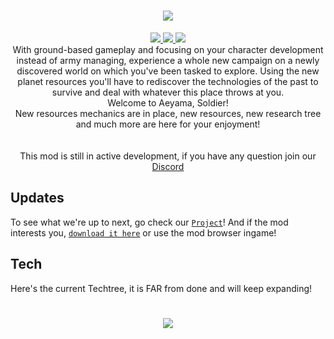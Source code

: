 <h1 align="center"><img src="https://raw.githubusercontent.com/FredyJabe/aeyama/main/sprites/logo.png"> </img></h1>

<div align="center">
    <a href="https://discord.gg/rNhkswkJst">
        <img src="https://img.shields.io/discord/1061344630987292835?color=287e29&label=Discord&logo=Discord&style=for-the-badge"/>
    </a>
    <a href="https://github.com/FredyJabe/aeyama/releases/latest">
        <img src="https://img.shields.io/github/downloads/FredyJabe/aeyama/total?color=287e29&logo=github&style=for-the-badge"/>
    </a>
    <a href="https://github.com/FredyJabe/aeyama/commits/main">
        <img src="https://img.shields.io/github/last-commit/fredyjabe/aeyama?color=287e29&style=for-the-badge"/>
    </a>
</div>

<div align="center">
    With ground-based gameplay and focusing on your character development instead of army managing, experience a whole new campaign
    on a newly discovered world on which you've been tasked to explore. Using the new planet resources you'll have to rediscover
    the technologies of the past to survive and deal with whatever this place throws at you.
    <br>
    Welcome to Aeyama, Soldier!
    <br>
    New resources mechanics are in place, new resources, new research tree and much more are here for your enjoyment!
    <br><br><br>
    This mod is still in active development, if you have any question join our <a href="https://discord.gg/rNhkswkJst">Discord</a>
</div>

## Updates 

To see what we're up to next, go check our [`Project`][trello]!
And if the mod interests you, [`download it here`][Download] or use the mod browser ingame!

## Tech

Here's the current Techtree, it is FAR from done and will keep expanding!
<h1 align="center"><img src="https://raw.githubusercontent.com/FredyJabe/aeyama/main/sprites/tech.drawio.png"> </img></h1>

<!---------------------------------------------------------------------------------->

[Logo]: https://raw.githubusercontent.com/FredyJabe/aeyama/main/sprites/logo.png
[trello]: https://github.com/users/FredyJabe/projects/2

[Discord]: https://discord.gg/rNhkswkJst
[Download]: https://github.com/FredyJabe/aeyama/releases/latest
[LastCommit]: https://github.com/FredyJabe/aeyama/commits/main

[DiscordBadge]: https://img.shields.io/discord/1061344630987292835?color=287e29&label=Discord&logo=Discord&style=for-the-badge
[DownloadBadge]: https://img.shields.io/github/downloads/FredyJabe/aeyama/total?color=287e29&logo=github&style=for-the-badge
[LastCommitBadge]: https://img.shields.io/github/last-commit/fredyjabe/aeyama?color=287e29&style=for-the-badge
